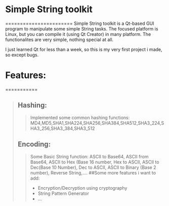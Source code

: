 # Simple String toolkit
=======================
Simple String toolkit is a Qt-based GUI program to manipulate some simple String tasks. The focused platform is Linux, but you can compile it (using Qt Creator) in many platform. The functionalites are very simple, nothing special at all.

I just learned Qt for less than a week, so this is my very first project i made, so except bugs.

# Features:
===========
> ## Hashing:
>> Implemented some common hashing functions: MD4,MD5,SHA1,SHA224,SHA256,SHA384,SHA512,SHA3_224,SHA3_256,SHA3_384,SHA3_512
> ## Encoding:
>> Some Basic String function: ASCII to Base64, ASCII from Base64, ASCII to Hex (Base 16 number, Hex to ASCII, ASCII to Dec(Base 10 Number), Dec to ASCII, ASCII to Binary (Base 2 number), Reverse String,....
> ##Some more features i want to add:
>> - Encryption/Decryption using cryptography
>> - String Pattern Generator
>> - ...
